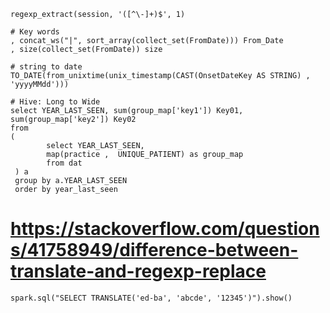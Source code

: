 ```
regexp_extract(session, '([^\-]+)$', 1)
```


```
# Key words
, concat_ws("|", sort_array(collect_set(FromDate))) From_Date
, size(collect_set(FromDate)) size
```

```
# string to date
TO_DATE(from_unixtime(unix_timestamp(CAST(OnsetDateKey AS STRING) ,  'yyyyMMdd')))

```


```
# Hive: Long to Wide
select YEAR_LAST_SEEN, sum(group_map['key1']) Key01, sum(group_map['key2']) Key02
from
( 
        select YEAR_LAST_SEEN, 
        map(practice ,  UNIQUE_PATIENT) as group_map 
        from dat
 ) a 
 group by a.YEAR_LAST_SEEN
 order by year_last_seen
```


# https://stackoverflow.com/questions/41758949/difference-between-translate-and-regexp-replace
```
spark.sql("SELECT TRANSLATE('ed-ba', 'abcde', '12345')").show()

```
